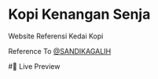 # Kopi Kenangan Senja
Website Referensi Kedai Kopi

Reference To
[@SANDIKAGALIH](https://www.youtube.com/@sandhikagalihWPU)

#👀 Live Preview


